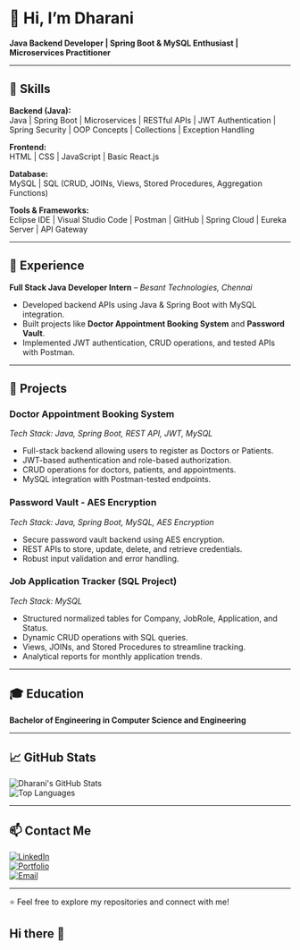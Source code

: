 # 👋 Hi, I’m Dharani
**Java Backend Developer | Spring Boot & MySQL Enthusiast | Microservices Practitioner**

---

## 🧰 Skills

**Backend (Java):**  
Java | Spring Boot | Microservices | RESTful APIs | JWT Authentication | Spring Security | OOP Concepts | Collections | Exception Handling  

**Frontend:**  
HTML | CSS | JavaScript | Basic React.js  

**Database:**  
MySQL | SQL (CRUD, JOINs, Views, Stored Procedures, Aggregation Functions)  

**Tools & Frameworks:**  
Eclipse IDE | Visual Studio Code | Postman | GitHub | Spring Cloud | Eureka Server | API Gateway  

---

## 💼 Experience

**Full Stack Java Developer Intern** – *Besant Technologies, Chennai*  
- Developed backend APIs using Java & Spring Boot with MySQL integration.  
- Built projects like **Doctor Appointment Booking System** and **Password Vault**.  
- Implemented JWT authentication, CRUD operations, and tested APIs with Postman.  

---

## 🚀 Projects

### **Doctor Appointment Booking System**
*Tech Stack: Java, Spring Boot, REST API, JWT, MySQL*  
- Full-stack backend allowing users to register as Doctors or Patients.  
- JWT-based authentication and role-based authorization.  
- CRUD operations for doctors, patients, and appointments.  
- MySQL integration with Postman-tested endpoints.  

### **Password Vault - AES Encryption**
*Tech Stack: Java, Spring Boot, MySQL, AES Encryption*  
- Secure password vault backend using AES encryption.  
- REST APIs to store, update, delete, and retrieve credentials.  
- Robust input validation and error handling.  

### **Job Application Tracker (SQL Project)**
*Tech Stack: MySQL*  
- Structured normalized tables for Company, JobRole, Application, and Status.  
- Dynamic CRUD operations with SQL queries.  
- Views, JOINs, and Stored Procedures to streamline tracking.  
- Analytical reports for monthly application trends.  

---

## 🎓 Education

**Bachelor of Engineering in Computer Science and Engineering**

---

## 📈 GitHub Stats

![Dharani's GitHub Stats](https://github-readme-stats.vercel.app/api?username=Dharani07p&show_icons=true&theme=radical)  
![Top Languages](https://github-readme-stats.vercel.app/api/top-langs/?username=Dharani07p&layout=compact&theme=radical)  

---

## 📫 Contact Me

[![LinkedIn](https://img.shields.io/badge/LinkedIn-Dharani-blue?logo=linkedin)](https://www.linkedin.com/in/yourprofile)  
[![Portfolio](https://img.shields.io/badge/Portfolio-View-green?logo=google-chrome)](https://yourportfolio.com)  
[![Email](https://img.shields.io/badge/Email-Contact-red?logo=gmail)](mailto:youremail@example.com)  

---

⭐ Feel free to explore my repositories and connect with me!
## Hi there 👋

<!--
**Dharani07p/Dharani07p** is a ✨ _special_ ✨ repository because its `README.md` (this file) appears on your GitHub profile.

Here are some ideas to get you started:

- 🔭 I’m currently working on ...
- 🌱 I’m currently learning ...
- 👯 I’m looking to collaborate on ...
- 🤔 I’m looking for help with ...
- 💬 Ask me about ...
- 📫 How to reach me: ...
- 😄 Pronouns: ...
- ⚡ Fun fact: ...
-->
